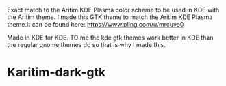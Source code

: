 Exact match to the Aritim KDE Plasma color scheme to be used in KDE with the Aritim theme. I made this GTK theme to match the Aritim KDE Plasma theme.It can be found here: https://www.pling.com/u/mrcuve0

Made in KDE for KDE. TO me the kde gtk themes work better in KDE than the regular gnome themes do so that is why I made this.
# Karitim-dark-gtk
